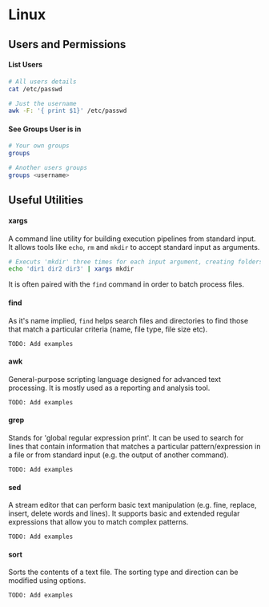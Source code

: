 # Linux

## Users and Permissions
#### List Users

```bash
# All users details
cat /etc/passwd

# Just the username
awk -F: '{ print $1}' /etc/passwd
```

#### See Groups User is in

```bash
# Your own groups
groups

# Another users groups
groups <username>
```

## Useful Utilities

#### **xargs**

A command line utility for building execution pipelines from standard input. It allows tools like `echo`, `rm` and `mkdir` to accept standard input as arguments.

```bash
# Executs 'mkdir' three times for each input argument, creating folders 'dir1', 'dir2', and 'dir3'
echo 'dir1 dir2 dir3' | xargs mkdir
```

It is often paired with the `find` command in order to batch process files.

#### **find**

As it's name implied, `find` helps search files and directories to find those that match a particular criteria (name, file type, file size etc).

`TODO: Add examples`

#### **awk**

General-purpose scripting language designed for advanced text processing. It is mostly used as a reporting and analysis tool.

`TODO: Add examples`

#### **grep**

Stands for 'global regular expression print'. It can be used to search for lines that contain information that matches a particular pattern/expression in a file or from standard input (e.g. the output of another command).

`TODO: Add examples`

#### **sed**

A stream editor that can perform basic text manipulation (e.g. fine, replace, insert, delete words and lines). It supports basic and extended regular expressions that allow you to match complex patterns.

`TODO: Add examples`

#### **sort**

Sorts the contents of a text file. The sorting type and direction can be modified using options.

`TODO: Add examples`